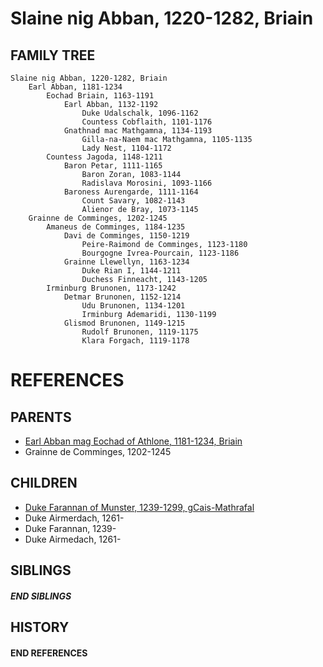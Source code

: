 # Slaine nig Abban, 1220-1282, Briain

## FAMILY TREE
```
Slaine nig Abban, 1220-1282, Briain
    Earl Abban, 1181-1234
        Eochad Briain, 1163-1191
            Earl Abban, 1132-1192
                Duke Udalschalk, 1096-1162
                Countess Cobflaith, 1101-1176
            Gnathnad mac Mathgamna, 1134-1193
                Gilla-na-Naem mac Mathgamna, 1105-1135
                Lady Nest, 1104-1172
        Countess Jagoda, 1148-1211
            Baron Petar, 1111-1165
                Baron Zoran, 1083-1144
                Radislava Morosini, 1093-1166
            Baroness Aurengarde, 1111-1164
                Count Savary, 1082-1143
                Alienor de Bray, 1073-1145
    Grainne de Comminges, 1202-1245
        Amaneus de Comminges, 1184-1235
            Davi de Comminges, 1150-1219
                Peire-Raimond de Comminges, 1123-1180
                Bourgogne Ivrea-Pourcain, 1123-1186
            Grainne Llewellyn, 1163-1234
                Duke Rian I, 1144-1211
                Duchess Finneacht, 1143-1205
        Irminburg Brunonen, 1173-1242
            Detmar Brunonen, 1152-1214
                Udu Brunonen, 1134-1201
                Irminburg Ademaridi, 1130-1199
            Glismod Brunonen, 1149-1215
                Rudolf Brunonen, 1119-1175
                Klara Forgach, 1119-1178
```


# REFERENCES

## PARENTS 
* [Earl Abban mag Eochad of Athlone, 1181-1234, Briain](p/abban_mag_eochad_1181.md)
* Grainne de Comminges, 1202-1245

## CHILDREN 
* [Duke Farannan of Munster, 1239-1299, gCais-Mathrafal](p/farannan_1239.md)
* Duke Airmerdach, 1261-
* Duke Farannan, 1239-
* Duke Airmedach, 1261-

## SIBLINGS

##### END SIBLINGS  
## HISTORY

#### END REFERENCES
